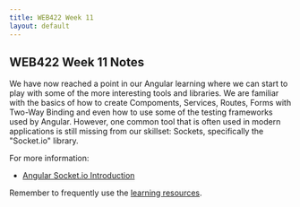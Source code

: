```yaml
---
title: WEB422 Week 11
layout: default
---
```


## WEB422 Week 11 Notes

We have now reached a point in our Angular learning where we can start to play with some of the more interesting tools and libraries. We are familiar with the basics of how to create Compoments, Services, Routes, Forms with Two-Way Binding and even how to use some of the testing frameworks used by Angular. However, one common tool that is often used in modern applications is still missing from our skillset: Sockets, specifically the "Socket.io" library.

For more information:

* [Angular Socket.io Introduction](angular-socketio-intro)

Remember to frequently use the [learning resources](/web422/resources).
